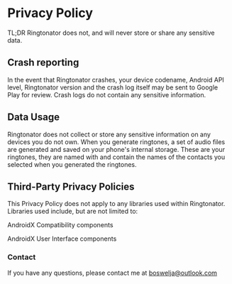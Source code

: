 # Privacy Policy
TL;DR Ringtonator does not, and will never store or share any sensitive data.

## Crash reporting
In the event that Ringtonator crashes, your device codename, Android API level, Ringtonator version and the crash log itself may be sent to Google Play for review. Crash logs do not contain any sensitive information.

## Data Usage
Ringtonator does not collect or store any sensitive information on any devices you do not own. When you generate ringtones, a set of audio files are generated and saved on your phone's internal storage. These are your ringtones, they are named with and contain the names of the contacts you selected when you generated the ringtones.

## Third-Party Privacy Policies
This Privacy Policy does not apply to any libraries used within Ringtonator. Libraries used include, but are not limited to:

AndroidX Compatibility components

AndroidX User Interface components

### Contact
If you have any questions, please contact me at boswelja@outlook.com

